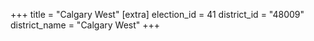 +++
title = "Calgary West"
[extra]
election_id = 41
district_id = "48009"
district_name = "Calgary West"
+++
